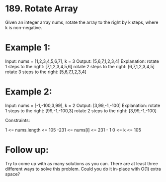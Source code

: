 # 189. Rotate Array

Given an integer array nums, rotate the array to the right by k steps, where k is non-negative.

# Example 1:

Input: nums = [1,2,3,4,5,6,7], k = 3
Output: [5,6,7,1,2,3,4]
Explanation:
rotate 1 steps to the right: [7,1,2,3,4,5,6]
rotate 2 steps to the right: [6,7,1,2,3,4,5]
rotate 3 steps to the right: [5,6,7,1,2,3,4]

# Example 2:

Input: nums = [-1,-100,3,99], k = 2
Output: [3,99,-1,-100]
Explanation:
rotate 1 steps to the right: [99,-1,-100,3]
rotate 2 steps to the right: [3,99,-1,-100]


Constraints:

1 <= nums.length <= 105
-231 <= nums[i] <= 231 - 1
0 <= k <= 105

# Follow up:

Try to come up with as many solutions as you can. There are at least three different ways to solve this problem.
Could you do it in-place with O(1) extra space?